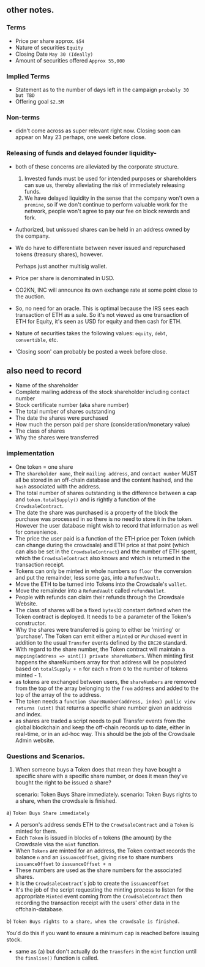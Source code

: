 ## other notes.

### Terms

  - Price per share approx. `$54`
  - Nature of securities `Equity`
  - Closing Date `May 30 (Ideally)`
  - Amount of securities offered `Approx 55,000`

### Implied Terms
  - Statement as to the number of days left in the campaign `probably 30 but TBD`
  - Offering goal `$2.5M`

### Non-terms

* didn't come across as super relevant right now. Closing soon can appear on May 23 perhaps, one week before close.

### Releasing of funds and delayed founder liquidity-

  - both of these concerns are alleviated by the corporate structure.

      1. Invested funds must be used for intended purposes or shareholders can sue us, thereby alleviating the risk of immediately releasing funds.
      2. We have delayed liquidity in the sense that the company won't own a `premine`, so if we don't continue to perform valuable work for the network, people won't agree to pay our fee on block rewards and fork.

  - Authorized, but unissued shares can be held in an address owned by the company.
  - We do have to differentiate between never issued and repurchased tokens (treasury shares), however.

      Perhaps just another multisig wallet.

  - Price per share is denominated in USD.
  - CO2KN, INC will announce its own exchange rate at some point close to the auction.
  - So, no need for an oracle. This is optimal because the IRS sees each transaction of ETH as a sale. So it's not viewed as one transaction of ETH for Equity, it's seen as USD for equity and then cash for ETH.
  - Nature of securities takes the following values: `equity`, `debt`, `convertible`, etc.
  - 'Closing soon' can probably be posted a week before close.

## also need to record

* Name of the shareholder
* Complete mailing address of the stock shareholder including contact number
* Stock certificate number (aka share number)
* The total number of shares outstanding
* The date the shares were purchased
* How much the person paid per share (consideration/monetary value)
* The class of shares
* Why the shares were transferred

### implementation

* One token = one share
* The `shareholder name`, their `mailing address`, and `contact number` MUST all be stored in an off-chain database and the content hashed, and the `hash` associated with the address.
* The total number of shares outstanding is the difference between a cap and `token.totalSupply()` and is rightly a function of the `CrowdsaleContract`.
* The date the share was purchased is a property of the block the purchase was processed in so there is no need to store it in the token. However the user database might wish to record that information as well for convenience.
* The price the user paid is a function of the ETH price per Token (which can change during the crowdsale) and ETH price at that point (which can also be set in the `CrowdsaleContract`) and the number of ETH spent, which the `CrowdsaleContract` also knows and which is returned in the transaction receipt.
* Tokens can only be minted in whole numbers so `floor` the conversion and put the remainder, less some gas, into a `RefundVault`.
* Move the ETH to be turned into Tokens into the Crowdsale's `wallet`.
* Move the remainder into a `RefundVault` called `refundWallet`.
* People with refunds can claim their refunds through the Crowdsale Website.
* The class of shares will be a fixed `bytes32` constant defined when the Token contract is deployed. It needs to be a parameter of the Token's constructor.
* Why the shares were transferred is going to either be 'minting' or 'purchase'.  The Token can emit either a `Minted` or `Purchased` event in addition to the usual `Transfer` events defined by the `ERC20` standard.
* With regard to the share number, the Token contract will maintain a `mapping(address => uint[]) private shareNumbers`. When minting first happens the shareNumbers array for that address will be populated based on `totalSupply + n` for each `n` from `0` to the number of tokens minted - 1.
* as tokens are exchanged between users, the `shareNumbers` are removed from the top of the array belonging to the `from` address and added to the top of the array of the `to` address.
* The token needs a `function shareNumber(address, index) public view returns (uint)` that returns a specific share number given an address and index.
* as shares are traded a script needs to pull Transfer events from the global blockchain and keep the off-chain records up to date, either in real-time, or in an ad-hoc way.  This should be the job of the Crowdsale Admin website.

### Questions and Scenarios.

1. When someone buys a Token does that mean they have bought a specific share with a specific share number, or does it mean they've bought the right to be issued a share?

    scenario: Token Buys Share immediately.
    scenario: Token Buys rights to a share, when the crowdsale is finished.

a) `Token Buys Share immediately`

* A person's address sends ETH to the `CrowdsaleContract` and a `Token` is minted for them.
* Each `Token` is issued in blocks of `n` tokens (the amount) by the Crowdsale visa the `mint` function.
* When `Tokens` are minted for an address, the Token contract records the balance `n` and an `issuanceOffset`, giving rise to share numbers `issuanceOffset` to `issuanceOffset + n`
* These numbers are used as the share numbers for the associated shares.
* It is the `CrowdsaleContract`'s job to create the `issuanceOffset`
* It's the job of the script requesting the minting process to listen for the appropriate `Minted` event coming from the `CrowdsaleContract` then recording the transaction receipt with the users' other data in the offchain-database.

b) `Token Buys rights to a share, when the crowdsale is finished.`

You'd do this if you want to ensure a minimum cap is reached before issuing stock.

* same as (a) but don't actually do the `Transfers` in the `mint` function until the `finalise()` function is called.
